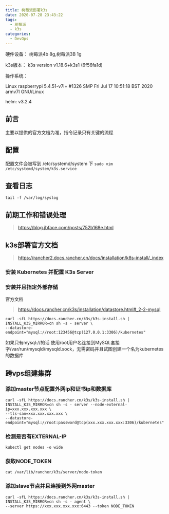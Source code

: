```yaml
---
title: 树莓派部署k3s
date: 2020-07-28 23:43:22
tags:
  - 树莓派
  - k3s
categories:
  - DevOps
---
```

硬件设备： 树莓派4b 8g,树莓派3B 1g

k3s版本： k3s version v1.18.6+k3s1 (6f56fa1d)

操作系统：

Linux raspberrypi 5.4.51-v7l+ #1326 SMP Fri Jul 17 10:51:18 BST 2020 armv7l GNU/Linux

helm: v3.2.4

## 前言
主要以提供的官方文档为准，指令记录只有关键的流程

## 配置
配置文件会被写到 /etc/systemd/system 下
`sudo vim /etc/systemd/system/k3s.service`

## 查看日志

`tail -f /var/log/syslog`

## 前期工作和错误处理

>https://blog.jbface.com/posts/752b168e.html

## k3s部署官方文档
>https://rancher2.docs.rancher.cn/docs/installation/k8s-install/_index

### 安装 Kubernetes 并配置 K3s Server

### 安装并且指定外部存储
官方文档
>https://docs.rancher.cn/k3s/installation/datastore.html#_2-2-mysql

```
curl -sfL https://docs.rancher.cn/k3s/k3s-install.sh | INSTALL_K3S_MIRROR=cn sh -s - server \
--datastore-endpoint="mysql://root:123456@tcp(127.0.0.1:3306)/kubernetes"
```
如果只有mysql://的话 使用root用户名连接到MySQL套接字/var/run/mysqld/mysqld.sock，无需密码并且试图创建一个名为kubernetes的数据库

## 跨vps组建集群 

### 添加master节点配置外网ip和证书ip和数据库

```
curl -sfL https://docs.rancher.cn/k3s/k3s-install.sh | INSTALL_K3S_MIRROR=cn sh -s - server --node-external-ip=xxx.xxx.xxx.xxx \
--tls-san=xxx.xxx.xxx.xxx \
--datastore-endpoint="mysql://root:password@tcp(xxx.xxx.xxx.xxx:3306)/kubernetes"
```

### 检测是否有EXTERNAL-IP

`kubectl get nodes -o wide`

### 获取NODE_TOKEN

`cat /var/lib/rancher/k3s/server/node-token`

### 添加slave节点并且连接到外网master

```
curl -sfL https://docs.rancher.cn/k3s/k3s-install.sh | INSTALL_K3S_MIRROR=cn sh -s - agent \
--server https://xxx.xxx.xxx.xxx:6443 --token NODE_TOKEN
```



